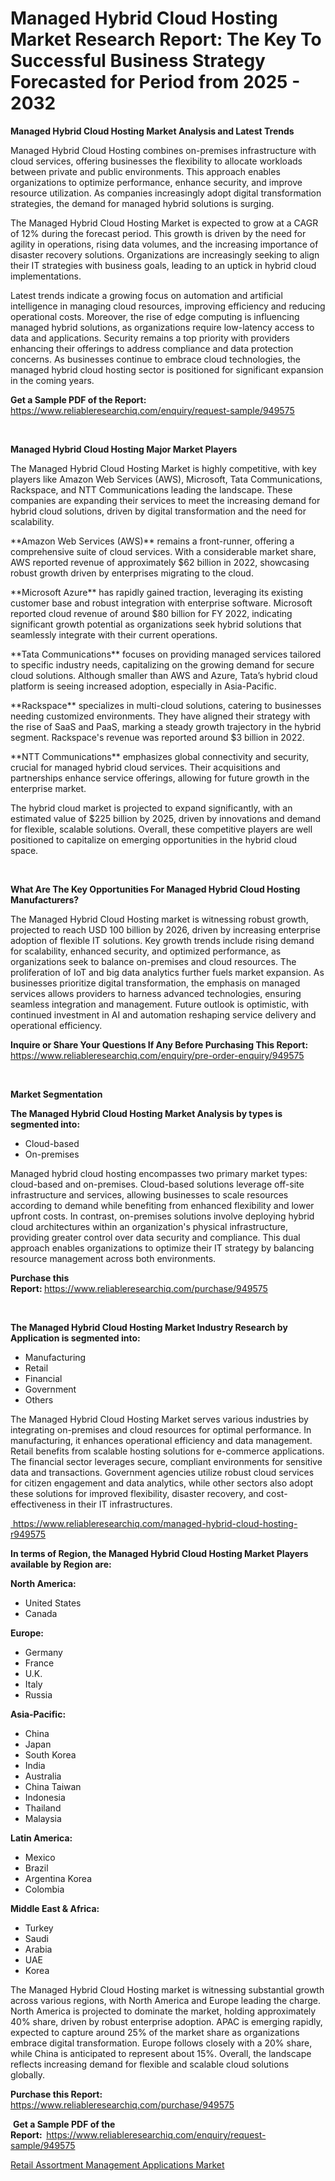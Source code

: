 <p><h1>Managed Hybrid Cloud Hosting Market Research Report: The Key To Successful Business Strategy Forecasted for Period from 2025 - 2032</h1></p><p><strong>Managed Hybrid Cloud Hosting Market Analysis and Latest Trends</strong></p>
<p><p>Managed Hybrid Cloud Hosting combines on-premises infrastructure with cloud services, offering businesses the flexibility to allocate workloads between private and public environments. This approach enables organizations to optimize performance, enhance security, and improve resource utilization. As companies increasingly adopt digital transformation strategies, the demand for managed hybrid solutions is surging.</p><p>The Managed Hybrid Cloud Hosting Market is expected to grow at a CAGR of 12% during the forecast period. This growth is driven by the need for agility in operations, rising data volumes, and the increasing importance of disaster recovery solutions. Organizations are increasingly seeking to align their IT strategies with business goals, leading to an uptick in hybrid cloud implementations.</p><p>Latest trends indicate a growing focus on automation and artificial intelligence in managing cloud resources, improving efficiency and reducing operational costs. Moreover, the rise of edge computing is influencing managed hybrid solutions, as organizations require low-latency access to data and applications. Security remains a top priority with providers enhancing their offerings to address compliance and data protection concerns. As businesses continue to embrace cloud technologies, the managed hybrid cloud hosting sector is positioned for significant expansion in the coming years.</p></p>
<p><strong>Get a Sample PDF of the Report:&nbsp;</strong> <a href="https://www.reliableresearchiq.com/enquiry/request-sample/949575?utm_campaign=2212&utm_medium=2&utm_source=Github&utm_content=ia&utm_term=07032025&utm_id=managed-hybrid-cloud-hosting">https://www.reliableresearchiq.com/enquiry/request-sample/949575</a></p>
<p>&nbsp;</p>
<p><strong>Managed Hybrid Cloud Hosting Major Market Players</strong></p>
<p><p>The Managed Hybrid Cloud Hosting Market is highly competitive, with key players like Amazon Web Services (AWS), Microsoft, Tata Communications, Rackspace, and NTT Communications leading the landscape. These companies are expanding their services to meet the increasing demand for hybrid cloud solutions, driven by digital transformation and the need for scalability.</p><p>**Amazon Web Services (AWS)** remains a front-runner, offering a comprehensive suite of cloud services. With a considerable market share, AWS reported revenue of approximately $62 billion in 2022, showcasing robust growth driven by enterprises migrating to the cloud.</p><p>**Microsoft Azure** has rapidly gained traction, leveraging its existing customer base and robust integration with enterprise software. Microsoft reported cloud revenue of around $80 billion for FY 2022, indicating significant growth potential as organizations seek hybrid solutions that seamlessly integrate with their current operations.</p><p>**Tata Communications** focuses on providing managed services tailored to specific industry needs, capitalizing on the growing demand for secure cloud solutions. Although smaller than AWS and Azure, Tata’s hybrid cloud platform is seeing increased adoption, especially in Asia-Pacific.</p><p>**Rackspace** specializes in multi-cloud solutions, catering to businesses needing customized environments. They have aligned their strategy with the rise of SaaS and PaaS, marking a steady growth trajectory in the hybrid segment. Rackspace's revenue was reported around $3 billion in 2022.</p><p>**NTT Communications** emphasizes global connectivity and security, crucial for managed hybrid cloud services. Their acquisitions and partnerships enhance service offerings, allowing for future growth in the enterprise market.</p><p>The hybrid cloud market is projected to expand significantly, with an estimated value of $225 billion by 2025, driven by innovations and demand for flexible, scalable solutions. Overall, these competitive players are well positioned to capitalize on emerging opportunities in the hybrid cloud space.</p></p>
<p>&nbsp;</p>
<p><strong>What Are The Key Opportunities For Managed Hybrid Cloud Hosting Manufacturers?</strong></p>
<p><p>The Managed Hybrid Cloud Hosting market is witnessing robust growth, projected to reach USD 100 billion by 2026, driven by increasing enterprise adoption of flexible IT solutions. Key growth trends include rising demand for scalability, enhanced security, and optimized performance, as organizations seek to balance on-premises and cloud resources. The proliferation of IoT and big data analytics further fuels market expansion. As businesses prioritize digital transformation, the emphasis on managed services allows providers to harness advanced technologies, ensuring seamless integration and management. Future outlook is optimistic, with continued investment in AI and automation reshaping service delivery and operational efficiency.</p></p>
<p><strong>Inquire or Share Your Questions If Any Before Purchasing This Report:</strong> <a href="https://www.reliableresearchiq.com/enquiry/pre-order-enquiry/949575?utm_campaign=2212&utm_medium=2&utm_source=Github&utm_content=ia&utm_term=07032025&utm_id=managed-hybrid-cloud-hosting">https://www.reliableresearchiq.com/enquiry/pre-order-enquiry/949575</a></p>
<p>&nbsp;</p>
<p><strong>Market Segmentation</strong></p>
<p><strong>The Managed Hybrid Cloud Hosting Market Analysis by types is segmented into:</strong></p>
<p><ul><li>Cloud-based</li><li>On-premises</li></ul></p>
<p><p>Managed hybrid cloud hosting encompasses two primary market types: cloud-based and on-premises. Cloud-based solutions leverage off-site infrastructure and services, allowing businesses to scale resources according to demand while benefiting from enhanced flexibility and lower upfront costs. In contrast, on-premises solutions involve deploying hybrid cloud architectures within an organization's physical infrastructure, providing greater control over data security and compliance. This dual approach enables organizations to optimize their IT strategy by balancing resource management across both environments.</p></p>
<p><strong>Purchase this Report:&nbsp;</strong><a href="https://www.reliableresearchiq.com/purchase/949575?utm_campaign=2212&utm_medium=2&utm_source=Github&utm_content=ia&utm_term=07032025&utm_id=managed-hybrid-cloud-hosting">https://www.reliableresearchiq.com/purchase/949575</a></p>
<p>&nbsp;</p>
<p><strong>The Managed Hybrid Cloud Hosting Market Industry Research by Application is segmented into:</strong></p>
<p><ul><li>Manufacturing</li><li>Retail</li><li>Financial</li><li>Government</li><li>Others</li></ul></p>
<p><p>The Managed Hybrid Cloud Hosting Market serves various industries by integrating on-premises and cloud resources for optimal performance. In manufacturing, it enhances operational efficiency and data management. Retail benefits from scalable hosting solutions for e-commerce applications. The financial sector leverages secure, compliant environments for sensitive data and transactions. Government agencies utilize robust cloud services for citizen engagement and data analytics, while other sectors also adopt these solutions for improved flexibility, disaster recovery, and cost-effectiveness in their IT infrastructures.</p></p>
<p><a href="https://www.reliableresearchiq.com/managed-hybrid-cloud-hosting-r949575?utm_campaign=2212&utm_medium=2&utm_source=Github&utm_content=ia&utm_term=07032025&utm_id=managed-hybrid-cloud-hosting">&nbsp;https://www.reliableresearchiq.com/managed-hybrid-cloud-hosting-r949575</a></p>
<p><strong>In terms of Region, the Managed Hybrid Cloud Hosting Market Players available by Region are:</strong></p>
<p>
    <p> <strong> North America: </strong>
        <ul>
            <li>United States</li>
            <li>Canada</li>
        </ul>
        </p> 
    <p> <strong> Europe: </strong>
        <ul>
            <li>Germany</li>
            <li>France</li>
            <li>U.K.</li>
            <li>Italy</li>
            <li>Russia</li>
        </ul>
        </p> 
    <p> <strong> Asia-Pacific: </strong>
        <ul>
            <li>China</li>
            <li>Japan</li>
            <li>South Korea</li>
            <li>India</li>
            <li>Australia</li>
            <li>China Taiwan</li>
            <li>Indonesia</li>
            <li>Thailand</li>
            <li>Malaysia</li>
        </ul>
        </p> 
    <p> <strong> Latin America: </strong>
        <ul>
            <li>Mexico</li>
            <li>Brazil</li>
            <li>Argentina Korea</li>
            <li>Colombia</li>
        </ul>
        </p> 
    <p> <strong> Middle East & Africa: </strong>
        <ul>
            <li>Turkey</li>
            <li>Saudi</li>
            <li>Arabia</li>
            <li>UAE</li>
            <li>Korea</li>
        </ul>
    </p>
    </p>
<p><p>The Managed Hybrid Cloud Hosting market is witnessing substantial growth across various regions, with North America and Europe leading the charge. North America is projected to dominate the market, holding approximately 40% share, driven by robust enterprise adoption. APAC is emerging rapidly, expected to capture around 25% of the market share as organizations embrace digital transformation. Europe follows closely with a 20% share, while China is anticipated to represent about 15%. Overall, the landscape reflects increasing demand for flexible and scalable cloud solutions globally.</p></p>
<p><strong>Purchase this Report: </strong><a href="https://www.reliableresearchiq.com/purchase/949575?utm_campaign=2212&utm_medium=2&utm_source=Github&utm_content=ia&utm_term=07032025&utm_id=managed-hybrid-cloud-hosting">https://www.reliableresearchiq.com/purchase/949575</a></p>
<p>&nbsp;<strong>Get a Sample PDF of the Report:&nbsp;&nbsp;</strong><a href="https://www.reliableresearchiq.com/enquiry/request-sample/949575?utm_campaign=2212&utm_medium=2&utm_source=Github&utm_content=ia&utm_term=07032025&utm_id=managed-hybrid-cloud-hosting">https://www.reliableresearchiq.com/enquiry/request-sample/949575</a></p>
<p><strong></strong></p>
<p><p><a href="https://github.com/AshrafKhan865/Market-Research-Report-List-1/blob/main/retail-assortment-management-applications-market.md?utm_campaign=2212&utm_medium=2&utm_source=Github&utm_content=ia&utm_term=07032025&utm_id=managed-hybrid-cloud-hosting">Retail Assortment Management Applications Market</a></p></p>